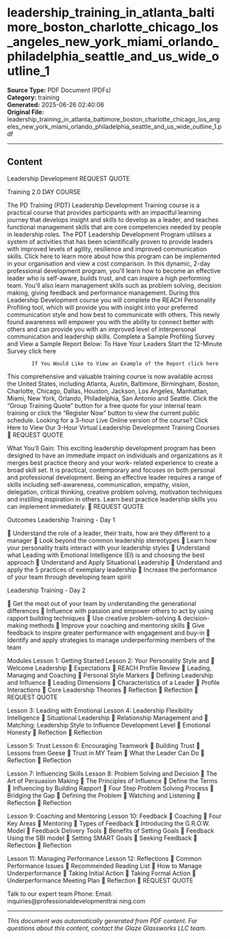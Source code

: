 ﻿# leadership_training_in_atlanta_baltimore_boston_charlotte_chicago_los_angeles_new_york_miami_orlando_philadelphia_seattle_and_us_wide_outline_1

**Source Type:** PDF Document (PDFs)  
**Category:** training  
**Generated:** 2025-06-26 02:40:06  
**Original File:** leadership_training_in_atlanta_baltimore_boston_charlotte_chicago_los_angeles_new_york_miami_orlando_philadelphia_seattle_and_us_wide_outline_1.pdf

---

## Content

Leadership
Development                                                        REQUEST QUOTE



Training                                                          2.0 DAY COURSE




The PD Training (PDT) Leadership Development Training course is a practical
course that provides participants with an impactful learning journey that
develops insight and skills to develop as a leader, and teaches functional
management skills that are core competencies needed by people in leadership
roles.
The PDT Leadership Development Program utilises a system of activities that
has been scientifically proven to provide leaders with improved levels of
agility, resilience and improved communication skills. Click here to learn more
about how this program can be implemented in your organisation and view a
cost comparison.
In this dynamic, 2-day professional development program, you'll learn how to
become an effective leader who is self-aware, builds trust, and can inspire a
high performing team. You'll also learn management skills such as problem
solving, decision making, giving feedback and performance management.
During this Leadership Development course you will complete the REACH
Personality Profiling tool, which will provide you with insight into your
preferred communication style and how best to communicate with others. This
newly found awareness will empower you with the ability to connect better
with others and can provide you with an improved level of interpersonal
communication and leadership skills.
     Complete a Sample Profiling Survey and View a Sample Report Below:
             To Have Your Leaders Start the 12-Minute Survey click here

            If You Would Like to View an Example of the Report click here

This comprehensive and valuable training course is now available across the
United States, including Atlanta, Austin, Baltimore, Birmingham, Boston,
Charlotte, Chicago, Dallas, Houston, Jackson, Los Angeles, Manhattan, Miami,
New York, Orlando, Philadelphia, San Antonio and Seattle.
Click the “Group Training Quote” button for a free quote for your internal team
training or click the “Register Now” button to view the current public schedule.
Looking for a 3-hour Live Online version of the course? Click Here to View Our
3-Hour Virtual Leadership Development Training Courses
                                                                                    REQUEST QUOTE




What You’ll Gain:
This exciting leadership development program has been designed to have an immediate
impact on individuals and organizations as it merges best practice theory and your work-
related experience to create a broad skill set. It is practical, contemporary and focuses on
both personal and professional development.
Being an effective leader requires a range of skills including self-awareness, communication,
empathy, vision, delegation, critical thinking, creative problem solving, motivation techniques
and instilling inspiration in others. Learn best practice leadership skills you can implement
immediately.
                                                                          REQUEST QUOTE




Outcomes
Leadership Training - Day 1

      Understand the role of a leader, their traits, how are they different to a
       manager
      Look beyond the common leadership stereotypes
      Learn how your personality traits interact with your leadership styles
      Understand what Leading with Emotional Intelligence (EI) is and choosing the
       best
       approach
      Understand and Apply Situational Leadership
      Understand and apply the 5 practices of exemplary leadership
      Increase the performance of your team through developing team spirit

Leadership Training - Day 2

      Get the most out of your team by understanding the generational differences
      Influence with passion and empower others to act by using rapport building
       techniques
      Use creative problem-solving & decision-making methods
      Improve your coaching and mentoring skills
      Give feedback to inspire greater performance with engagement and buy-in
      Identify and apply strategies to manage underperforming members of the
       team




Modules
 Lesson 1: Getting Started                 Lesson 2: Your Personality Style and
    Welcome                               Leadership
    Expectations                              REACH Profile Review
    Leading, Managing and Coaching            Personal Style Markers
    Defining Leadership and Influence         Leading Dimensions
    Characteristics of a Leader               Profile Interactions
    Core Leadership Theories                  Reflection
    Reflection
                                                                     REQUEST QUOTE




 Lesson 3: Leading with Emotional     Lesson 4: Leadership Flexibility
Intelligence                              Situational Leadership
     Relationship Management and         Matching: Leadership Style to
        Influence                           Development Level
     Emotional Honesty                   Reflection
     Reflection


Lesson 5: Trust                       Lesson 6: Encouraging Teamwork
   Building Trust                        Lessons from Geese
   Trust in MY Team                      What the Leader Can Do
   Reflection                            Reflection


Lesson 7: Influencing Skills          Lesson 8: Problem Solving and Decision
   The Art of Persuasion             Making
   The Principles of Influence           Define the Terms
   Influencing by Building Rapport       Four Step Problem Solving Process
   Bridging the Gap                      Defining the Problem
   Watching and Listening                Reflection
   Reflection


Lesson 9: Coaching and Mentoring      Lesson 10: Feedback
   Coaching                              Four Key Areas
   Mentoring                             Types of Feedback
   Introducing the G.R.O.W. Model        Feedback Delivery Tools
   Benefits of Setting Goals             Feedback Using the SBI model
   Setting SMART Goals                   Seeking Feedback
   Reflection                            Reflection


Lesson 11: Managing Performance       Lesson 12: Reflections
   Common Performance Issues             Recommended Reading List
   How to Manage Underperformance
   Taking Initial Action
   Taking Formal Action
   Underperformance Meeting Plan
   Reflection
                               REQUEST QUOTE




Talk to our expert team
Phone:
Email:
inquiries@professionaldevelopmenttrai
ning.com

---

*This document was automatically generated from PDF content. For questions about this content, contact the Glaze Glassworks LLC team.*
